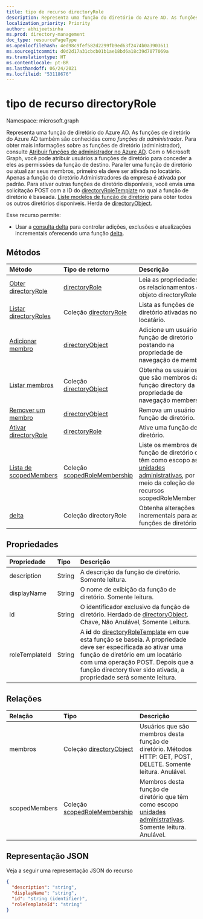 ```yaml
---
title: tipo de recurso directoryRole
description: Representa uma função do diretório do Azure AD. As funções de diretório do AD do Azure também são conhecidas como *funções de administrador*.
localization_priority: Priority
author: abhijeetsinha
ms.prod: directory-management
doc_type: resourcePageType
ms.openlocfilehash: 4ed98c9fef582d2299fb9ed63f2474b0a3903611
ms.sourcegitcommit: d0d2d17a31cbcb01b1ae18bd6a18c39d7077069a
ms.translationtype: HT
ms.contentlocale: pt-BR
ms.lasthandoff: 06/24/2021
ms.locfileid: "53118676"
---
```

# <a name="directoryrole-resource-type"></a>tipo de recurso directoryRole

Namespace: microsoft.graph

Representa uma função de diretório do Azure AD. As funções de diretório do Azure AD também são conhecidas como *funções de administrador*. Para obter mais informações sobre as funções de diretório (administrador), consulte [Atribuir funções de administrador no Azure AD](/azure/active-directory/users-groups-roles/directory-assign-admin-roles). Com o Microsoft Graph, você pode atribuir usuários a funções de diretório para conceder a eles as permissões da função de destino. Para ler uma função de diretório ou atualizar seus membros, primeiro ela deve ser ativada no locatário. Apenas a função do diretório Administradores da empresa é ativada por padrão. Para ativar outras funções de diretório disponíveis, você envia uma solicitação POST com a ID do [directoryRoleTemplate](directoryroletemplate.md) no qual a função de diretório é baseada. [Liste modelos de função de diretório](../api/directoryroletemplate-list.md) para obter todos os outros diretórios disponíveis. Herda de [directoryObject](directoryobject.md).

Esse recurso permite:

- Usar a [consulta delta](/graph/delta-query-overview) para controlar adições, exclusões e atualizações incrementais oferecendo uma função [delta](../api/directoryrole-delta.md).

## <a name="methods"></a>Métodos

| Método       | Tipo de retorno  |Descrição|
|:---------------|:--------|:----------|
|[Obter directoryRole](../api/directoryrole-get.md) | [directoryRole](directoryrole.md) | Leia as propriedades e os relacionamentos do objeto directoryRole. |
|[Listar directoryRoles](../api/directoryrole-list.md) | Coleção [directoryRole](directoryrole.md) | Lista as funções de diretório ativadas no locatário. |
|[Adicionar membro](../api/directoryrole-post-members.md) |[directoryObject](directoryobject.md)| Adicione um usuário à função de diretório postando na propriedade de navegação de membros.|
|[Listar membros](../api/directoryrole-list-members.md) |Coleção [directoryObject](directoryobject.md)| Obtenha os usuários que são membros da função directory da propriedade de navegação members.|
|[Remover um membro](../api/directoryrole-delete-member.md) |[directoryObject](directoryobject.md)| Remova um usuário da função de diretório.|
|[Ativar directoryRole](../api/directoryrole-post-directoryroles.md) |[directoryRole](directoryrole.md) | Ative uma função de diretório.|
|[Lista de scopedMembers](../api/directoryrole-list-scopedmembers.md) |Coleção [scopedRoleMembership](scopedrolemembership.md)| Liste os membros desta função de diretório que têm como escopo as [unidades administrativas](administrativeunit.md), por meio da coleção de recursos scopedRoleMembership.|
|[delta](../api/directoryrole-delta.md)|Coleção directoryRole| Obtenha alterações incrementais para as funções de diretório. |

## <a name="properties"></a>Propriedades
| Propriedade   | Tipo | Descrição |
|:---------------|:--------|:----------|
|description|String|A descrição da função de diretório. Somente leitura. |
|displayName|String|O nome de exibição da função de diretório. Somente leitura. |
|id|String|O identificador exclusivo da função de diretório. Herdado de [directoryObject](directoryobject.md). Chave, Não Anulável, Somente Leitura.|
|roleTemplateId|String| A **id** do [directoryRoleTemplate](directoryroletemplate.md) em que esta função se baseia. A propriedade deve ser especificada ao ativar uma função de diretório em um locatário com uma operação POST. Depois que a função directory tiver sido ativada, a propriedade será somente leitura. |

## <a name="relationships"></a>Relações
| Relação | Tipo |Descrição|
|:---------------|:--------|:----------|
|membros|Coleção [directoryObject](directoryobject.md)|Usuários que são membros desta função de diretório. Métodos HTTP: GET, POST, DELETE. Somente leitura. Anulável.|
|scopedMembers|Coleção [scopedRoleMembership](scopedrolemembership.md)| Membros desta função de diretório que têm como escopo [unidades administrativas](administrativeunit.md). Somente leitura. Anulável.|

## <a name="json-representation"></a>Representação JSON

Veja a seguir uma representação JSON do recurso

<!--{
  "blockType": "resource",
  "openType": true,
  "optionalProperties": [
    "memberOf",
    "members",
    "ownedObjects",
    "owners"
  ],
  "keyProperty": "id",
  "baseType": "microsoft.graph.directoryObject",
  "@odata.type": "microsoft.graph.directoryRole",
  "@odata.annotations": [
    {
      "capabilities": {
        "toppable": false
      }
    }
  ]
}-->

```json
{
  "description": "string",
  "displayName": "string",
  "id": "string (identifier)",
  "roleTemplateId": "string"
}

```

<!-- uuid: 8fcb5dbc-d5aa-4681-8e31-b001d5168d79
2015-10-25 14:57:30 UTC -->
<!-- {
  "type": "#page.annotation",
  "description": "directoryRole resource",
  "keywords": "",
  "section": "documentation",
  "tocPath": ""
}-->
